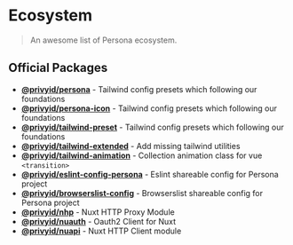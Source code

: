 # Ecosystem

> An awesome list of Persona ecosystem.

## Official Packages

- **[@privyid/persona][persona]** - Tailwind config presets which following our foundations
- **[@privyid/persona-icon][persona-icon]** - Tailwind config presets which following our foundations
- **[@privyid/tailwind-preset][tailwind-preset]** - Tailwind config presets which following our foundations
- **[@privyid/tailwind-extended][tailwind-extended]** - Add missing tailwind utilities
- **[@privyid/tailwind-animation][tailwind-animation]** - Collection animation class for vue `<transition>`
- **[@privyid/eslint-config-persona][eslint-config-persona]** - Eslint shareable config for Persona project
- **[@privyid/browserslist-config][browserslist-config]** - Browserslist shareable config for Persona project
- **[@privyid/nhp][nhp]** - Nuxt HTTP Proxy Module
- **[@privyid/nuauth][nuauth]** - Oauth2 Client for Nuxt
- **[@privyid/nuapi][nuapi]** - Nuxt HTTP Client module

[persona]: https://www.npmjs.com/package/@privyid/persona
[persona-icon]: https://www.npmjs.com/package/@privyid/persona-icon
[tailwind-preset]: https://www.npmjs.com/package/@privyid/tailwind-preset
[tailwind-extended]: https://www.npmjs.com/package/@privyid/tailwind-extended
[tailwind-animation]: https://www.npmjs.com/package/@privyid/tailwind-animation
[eslint-config-persona]: https://www.npmjs.com/package/@privyid/eslint-config-persona
[browserslist-config]: https://www.npmjs.com/package/@privyid/browserslist-config
[nhp]: https://www.npmjs.com/package/@privyid/nhp
[nuauth]: https://www.npmjs.com/package/@privyid/nuauth
[nuapi]: https://www.npmjs.com/package/@privyid/nuapi
